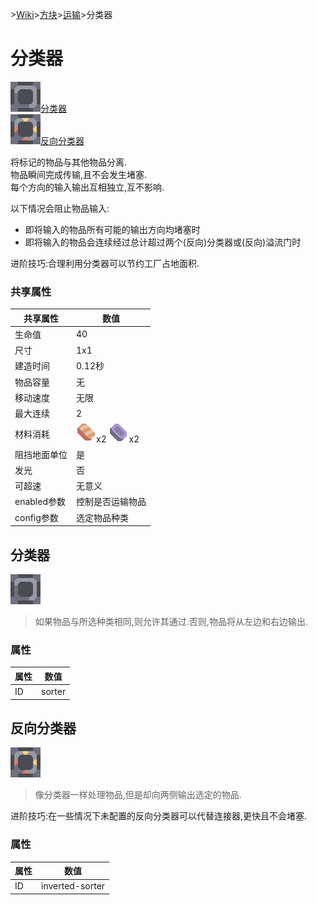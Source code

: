 \>[Wiki](/zhcn.md)>[方块](/zhcn/blocks.md)>[运输](/zhcn/blocks/distribution.md)>分类器
# 分类器
[![分类器](/images/block-sorter-xlarge.png)分类器](sorter.md)  
[![反向分类器](/images/block-inverted-sorter-xlarge.png)反向分类器](sorter.md)  

将标记的物品与其他物品分离.  
物品瞬间完成传输,且不会发生堵塞.  
每个方向的输入输出互相独立,互不影响.  

以下情况会阻止物品输入:
* 即将输入的物品所有可能的输出方向均堵塞时  
* 即将输入的物品会连续经过总计超过两个(反向)分类器或(反向)溢流门时

进阶技巧:合理利用分类器可以节约工厂占地面积.

### 共享属性

| 共享属性 | 数值 |  
| ---- | ---- |  
|生命值|40|  
|尺寸|1x1|
|建造时间|0.12秒|
|物品容量|无|
|移动速度|无限|
|最大连续|2|  
| 材料消耗 | ![铜](/images/item-copper.png)x2 ![铅](/images/item-lead.png)x2 |
|阻挡地面单位|是|
|发光|否|
|可超速|无意义|
|enabled参数|控制是否运输物品|  
|config参数|选定物品种类|

## 分类器
![分类器](/images/block-sorter-xlarge.png)  
> 如果物品与所选种类相同,则允许其通过.否则,物品将从左边和右边输出.  

### 属性

| 属性 | 数值 |  
| ---- | ---- |  
|ID|sorter|

## 反向分类器
![反向分类器](/images/block-inverted-sorter-xlarge.png)  
> 像分类器一样处理物品,但是却向两侧输出选定的物品.  

进阶技巧:在一些情况下未配置的反向分类器可以代替连接器,更快且不会堵塞.

### 属性

| 属性 | 数值 |  
| ---- | ---- |  
|ID|inverted-sorter|

